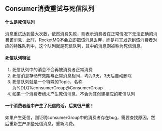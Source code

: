 ## Consumer消费重试与死信队列



#### 什么是死信队列

消息重试达到最大次数，依然消费失败，则表示消费者在正常情况下无法正确的消费该消息，此时，RocketMQ不会立即把该消息丢弃，而是将其发送到该消费者对应的特殊队列中，这个队列就是死信队列，其中的消息则被称为死信消息。



#### 死信队列特征

1. 死信队列中的消息不会再被消费者正常消费
2. 死信消息存储有效期与正常消息相同，均为3天，3天后自动删除
3. 死信队列就是一个特殊的Topic，名称为%DLQ%consumerGroup@ConsumerGroup
4. 如果一个消费者组未产生死信消息，不会为其创建相应的死信队列



#### 一个消费者组中产生了死信的话，后果很严重！

如果产生死信，则证明consumerGroup中的消费者存在bug，需要查找原因，然后重新生产那些死信消息，重新消费。